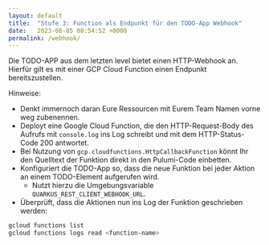 ```yaml
---
layout: default
title:  "Stufe 3: Function als Endpunkt für den TODO-App Webhook"
date:   2023-06-05 08:54:52 +0000
permalink: /webhook/
---
```


Die TODO-APP aus dem letzten level bietet einen HTTP-Webhook an.
Hierfür gilt es mit einer GCP Cloud Function einen Endpunkt bereitszustellen.

Hinweise:
- Denkt immernoch daran Eure Ressourcen mit Eurem Team Namen vorne weg zubenennen.
- Deployt eine Google Cloud Function, die den HTTP-Request-Body des Aufrufs mit `console.log` ins Log schreibt und mit dem HTTP-Status-Code 200 antwortet.
- Bei Nutzung von `gcp.cloudfunctions.HttpCallbackFunction` könnt Ihr den Quelltext der Funktion direkt in den Pulumi-Code einbetten.
- Konfiguriert die TODO-App so, dass die neue Funktion bei jeder Aktion an einem TODO-Element aufgerufen wird. 
  - Nutzt hierzu die Umgebungsvariable `QUARKUS_REST_CLIENT_WEBHOOK_URL`.
- Überprüft, dass die Aktionen nun ins Log der Funktion geschrieben werden: 


```bash
gcloud functions list
gcloud functions logs read <function-name>
```